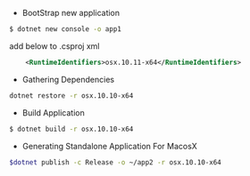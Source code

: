 


* BootStrap new application
```bash
$ dotnet new console -o app1
```
add below to .csproj xml
```xml
    <RuntimeIdentifiers>osx.10.11-x64</RuntimeIdentifiers>
```
* Gathering Dependencies
```bash
dotnet restore -r osx.10.10-x64
```
* Build Application
```bash
$ dotnet build -r osx.10.10-x64
```


* Generating Standalone Application For MacosX
```bash
$dotnet publish -c Release -o ~/app2 -r osx.10.10-x64
```
